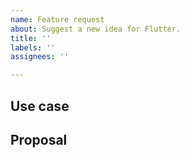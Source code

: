 ```yaml
---
name: Feature request
about: Suggest a new idea for Flutter.
title: ''
labels: ''
assignees: ''

---
```


## Use case

<!--
     Please tell us the problem you are running into that led to you wanting
     a new feature.
     Is your feature request related to a problem? Please give a clear and
     concise description of what the problem is.
     Describe the alternative solutions you've considered.
-->


## Proposal

<!--
     Briefly but precisely describe what you would like fornax to be able to do.
     Consider attaching something showing what you are imagining:
      * images
      * videos
      * code samples
-->
